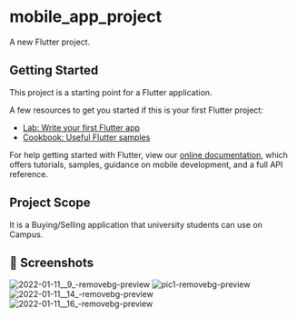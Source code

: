 # mobile_app_project

A new Flutter project.

## Getting Started

This project is a starting point for a Flutter application.

A few resources to get you started if this is your first Flutter project:

- [Lab: Write your first Flutter app](https://flutter.dev/docs/get-started/codelab)
- [Cookbook: Useful Flutter samples](https://flutter.dev/docs/cookbook)

For help getting started with Flutter, view our
[online documentation](https://flutter.dev/docs), which offers tutorials,
samples, guidance on mobile development, and a full API reference.

## Project Scope
It is a Buying/Selling application that university students can use on Campus.

## 📸 Screenshots

![2022-01-11__9_-removebg-preview](https://user-images.githubusercontent.com/64138592/148940715-1267d213-27b8-4c34-9a5a-35cb7a7dc800.png)
![pic1-removebg-preview](https://user-images.githubusercontent.com/64138592/148940742-b2afd645-7002-4a1f-9c03-0f010c907a57.png)
![2022-01-11__14_-removebg-preview](https://user-images.githubusercontent.com/64138592/187291790-b239ee28-502b-496a-917a-5efae5614186.png)
![2022-01-11__16_-removebg-preview](https://user-images.githubusercontent.com/64138592/187291867-6674a91c-c22d-46f1-8e1b-4214b91e8017.png)
